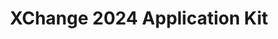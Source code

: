 ---
title: XChange 2024 Application Kit
redirect_to: https://drive.google.com/drive/folders/11UtJ-pqrfL7viBDkydfktpgAUYXw8BxG?usp=sharing
redirect_from: 
  - /XC24ParticipantAppKit

  - /xc24participantappkit

---